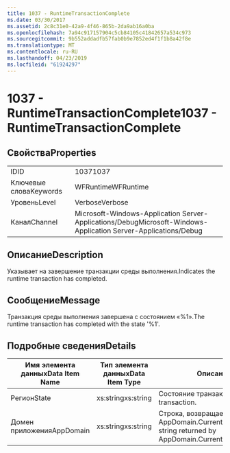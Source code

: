 ```yaml
---
title: 1037 - RuntimeTransactionComplete
ms.date: 03/30/2017
ms.assetid: 2c8c31e0-42a9-4f46-865b-2da9ab16a0ba
ms.openlocfilehash: 7a94c917157904c5cb84105c41842657a534c973
ms.sourcegitcommit: 9b552addadfb57fab0b9e7852ed4f1f1b8a42f8e
ms.translationtype: MT
ms.contentlocale: ru-RU
ms.lasthandoff: 04/23/2019
ms.locfileid: "61924297"
---
```

# <a name="1037---runtimetransactioncomplete"></a><span data-ttu-id="78c01-102">1037 - RuntimeTransactionComplete</span><span class="sxs-lookup"><span data-stu-id="78c01-102">1037 - RuntimeTransactionComplete</span></span>
## <a name="properties"></a><span data-ttu-id="78c01-103">Свойства</span><span class="sxs-lookup"><span data-stu-id="78c01-103">Properties</span></span>  
  
|||  
|-|-|  
|<span data-ttu-id="78c01-104">ID</span><span class="sxs-lookup"><span data-stu-id="78c01-104">ID</span></span>|<span data-ttu-id="78c01-105">1037</span><span class="sxs-lookup"><span data-stu-id="78c01-105">1037</span></span>|  
|<span data-ttu-id="78c01-106">Ключевые слова</span><span class="sxs-lookup"><span data-stu-id="78c01-106">Keywords</span></span>|<span data-ttu-id="78c01-107">WFRuntime</span><span class="sxs-lookup"><span data-stu-id="78c01-107">WFRuntime</span></span>|  
|<span data-ttu-id="78c01-108">Уровень</span><span class="sxs-lookup"><span data-stu-id="78c01-108">Level</span></span>|<span data-ttu-id="78c01-109">Verbose</span><span class="sxs-lookup"><span data-stu-id="78c01-109">Verbose</span></span>|  
|<span data-ttu-id="78c01-110">Канал</span><span class="sxs-lookup"><span data-stu-id="78c01-110">Channel</span></span>|<span data-ttu-id="78c01-111">Microsoft-Windows-Application Server-Applications/Debug</span><span class="sxs-lookup"><span data-stu-id="78c01-111">Microsoft-Windows-Application Server-Applications/Debug</span></span>|  
  
## <a name="description"></a><span data-ttu-id="78c01-112">Описание</span><span class="sxs-lookup"><span data-stu-id="78c01-112">Description</span></span>  
 <span data-ttu-id="78c01-113">Указывает на завершение транзакции среды выполнения.</span><span class="sxs-lookup"><span data-stu-id="78c01-113">Indicates the runtime transaction has completed.</span></span>  
  
## <a name="message"></a><span data-ttu-id="78c01-114">Сообщение</span><span class="sxs-lookup"><span data-stu-id="78c01-114">Message</span></span>  
 <span data-ttu-id="78c01-115">Транзакция среды выполнения завершена с состоянием «%1».</span><span class="sxs-lookup"><span data-stu-id="78c01-115">The runtime transaction has completed with the state '%1'.</span></span>  
  
## <a name="details"></a><span data-ttu-id="78c01-116">Подробные сведения</span><span class="sxs-lookup"><span data-stu-id="78c01-116">Details</span></span>  
  
|<span data-ttu-id="78c01-117">Имя элемента данных</span><span class="sxs-lookup"><span data-stu-id="78c01-117">Data Item Name</span></span>|<span data-ttu-id="78c01-118">Тип элемента данных</span><span class="sxs-lookup"><span data-stu-id="78c01-118">Data Item Type</span></span>|<span data-ttu-id="78c01-119">Описание</span><span class="sxs-lookup"><span data-stu-id="78c01-119">Description</span></span>|  
|--------------------|--------------------|-----------------|  
|<span data-ttu-id="78c01-120">Регион</span><span class="sxs-lookup"><span data-stu-id="78c01-120">State</span></span>|<span data-ttu-id="78c01-121">xs:string</span><span class="sxs-lookup"><span data-stu-id="78c01-121">xs:string</span></span>|<span data-ttu-id="78c01-122">Состояние транзакции.</span><span class="sxs-lookup"><span data-stu-id="78c01-122">The state of the transaction.</span></span>|  
|<span data-ttu-id="78c01-123">Домен приложения</span><span class="sxs-lookup"><span data-stu-id="78c01-123">AppDomain</span></span>|<span data-ttu-id="78c01-124">xs:string</span><span class="sxs-lookup"><span data-stu-id="78c01-124">xs:string</span></span>|<span data-ttu-id="78c01-125">Строка, возвращаемая AppDomain.CurrentDomain.FriendlyName.</span><span class="sxs-lookup"><span data-stu-id="78c01-125">The string returned by AppDomain.CurrentDomain.FriendlyName.</span></span>|
